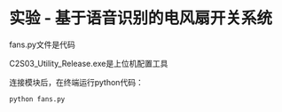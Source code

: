 # 实验 - 基于语音识别的电风扇开关系统

fans.py文件是代码

C2S03_Utility_Release.exe是上位机配置工具

连接模块后，在终端运行python代码：

```cmd
python fans.py
```

